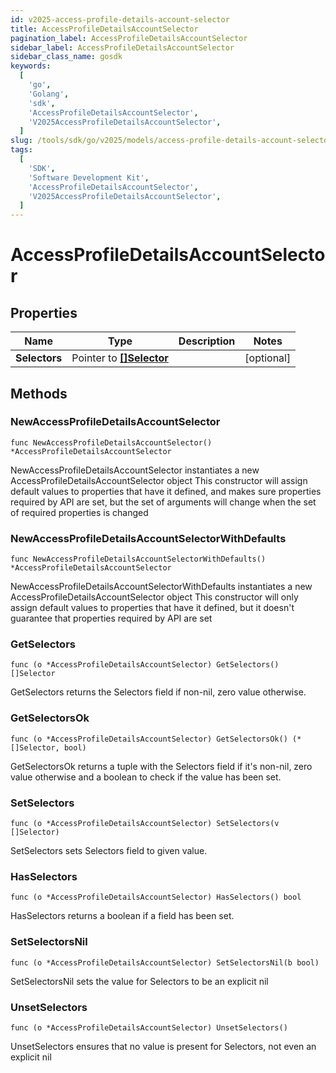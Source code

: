 ```yaml
---
id: v2025-access-profile-details-account-selector
title: AccessProfileDetailsAccountSelector
pagination_label: AccessProfileDetailsAccountSelector
sidebar_label: AccessProfileDetailsAccountSelector
sidebar_class_name: gosdk
keywords:
  [
    'go',
    'Golang',
    'sdk',
    'AccessProfileDetailsAccountSelector',
    'V2025AccessProfileDetailsAccountSelector',
  ]
slug: /tools/sdk/go/v2025/models/access-profile-details-account-selector
tags:
  [
    'SDK',
    'Software Development Kit',
    'AccessProfileDetailsAccountSelector',
    'V2025AccessProfileDetailsAccountSelector',
  ]
---
```


# AccessProfileDetailsAccountSelector

## Properties

| Name | Type | Description | Notes |
| --- | --- | --- | --- |
| **Selectors** | Pointer to [**[]Selector**](selector) |  | [optional] |

## Methods

### NewAccessProfileDetailsAccountSelector

`func NewAccessProfileDetailsAccountSelector() *AccessProfileDetailsAccountSelector`

NewAccessProfileDetailsAccountSelector instantiates a new AccessProfileDetailsAccountSelector object This constructor will assign default values to properties that have it defined, and makes sure properties required by API are set, but the set of arguments will change when the set of required properties is changed

### NewAccessProfileDetailsAccountSelectorWithDefaults

`func NewAccessProfileDetailsAccountSelectorWithDefaults() *AccessProfileDetailsAccountSelector`

NewAccessProfileDetailsAccountSelectorWithDefaults instantiates a new AccessProfileDetailsAccountSelector object This constructor will only assign default values to properties that have it defined, but it doesn't guarantee that properties required by API are set

### GetSelectors

`func (o *AccessProfileDetailsAccountSelector) GetSelectors() []Selector`

GetSelectors returns the Selectors field if non-nil, zero value otherwise.

### GetSelectorsOk

`func (o *AccessProfileDetailsAccountSelector) GetSelectorsOk() (*[]Selector, bool)`

GetSelectorsOk returns a tuple with the Selectors field if it's non-nil, zero value otherwise and a boolean to check if the value has been set.

### SetSelectors

`func (o *AccessProfileDetailsAccountSelector) SetSelectors(v []Selector)`

SetSelectors sets Selectors field to given value.

### HasSelectors

`func (o *AccessProfileDetailsAccountSelector) HasSelectors() bool`

HasSelectors returns a boolean if a field has been set.

### SetSelectorsNil

`func (o *AccessProfileDetailsAccountSelector) SetSelectorsNil(b bool)`

SetSelectorsNil sets the value for Selectors to be an explicit nil

### UnsetSelectors

`func (o *AccessProfileDetailsAccountSelector) UnsetSelectors()`

UnsetSelectors ensures that no value is present for Selectors, not even an explicit nil
